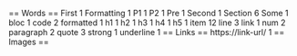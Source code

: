 == Words ==
First 1
Formatting 1
P1 1
P2 1
Pre 1
Second 1
Section 6
Some 1
bloc 1
code 2
formatted 1
h1 1
h2 1
h3 1
h4 1
h5 1
item 12
line 3
link 1
num 2
paragraph 2
quote 3
strong 1
underline 1
== Links ==
https://link-url/ 1
== Images ==
